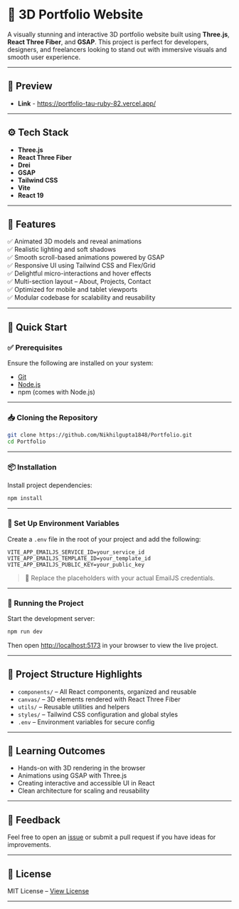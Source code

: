 # 🚀 3D Portfolio Website

A visually stunning and interactive 3D portfolio website built using **Three.js**, **React Three Fiber**, and **GSAP**. This project is perfect for developers, designers, and freelancers looking to stand out with immersive visuals and smooth user experience.

---

## 📸 Preview

- **Link** - https://portfolio-tau-ruby-82.vercel.app/

---

## ⚙️ Tech Stack

- **Three.js**
- **React Three Fiber**
- **Drei**
- **GSAP**
- **Tailwind CSS**
- **Vite**
- **React 19**

---

## 🔋 Features

✅ Animated 3D models and reveal animations  
✅ Realistic lighting and soft shadows  
✅ Smooth scroll-based animations powered by GSAP  
✅ Responsive UI using Tailwind CSS and Flex/Grid  
✅ Delightful micro-interactions and hover effects  
✅ Multi-section layout – About, Projects, Contact  
✅ Optimized for mobile and tablet viewports  
✅ Modular codebase for scalability and reusability

---

## 🤸 Quick Start

### ✅ Prerequisites

Ensure the following are installed on your system:

- [Git](https://git-scm.com/)
- [Node.js](https://nodejs.org/)
- npm (comes with Node.js)

---

### 📥 Cloning the Repository

```bash
git clone https://github.com/Nikhilgupta1848/Portfolio.git
cd Portfolio
```

---

### 📦 Installation

Install project dependencies:

```bash
npm install
```

---

### 🔐 Set Up Environment Variables

Create a `.env` file in the root of your project and add the following:

```env
VITE_APP_EMAILJS_SERVICE_ID=your_service_id
VITE_APP_EMAILJS_TEMPLATE_ID=your_template_id
VITE_APP_EMAILJS_PUBLIC_KEY=your_public_key
```

> 🔑 Replace the placeholders with your actual EmailJS credentials.

---

### 🚀 Running the Project

Start the development server:

```bash
npm run dev
```

Then open [http://localhost:5173](http://localhost:5173) in your browser to view the live project.

---

## 📂 Project Structure Highlights

- `components/` – All React components, organized and reusable  
- `canvas/` – 3D elements rendered with React Three Fiber  
- `utils/` – Reusable utilities and helpers  
- `styles/` – Tailwind CSS configuration and global styles  
- `.env` – Environment variables for secure config

---

## 🧠 Learning Outcomes

- Hands-on with 3D rendering in the browser  
- Animations using GSAP with Three.js  
- Creating interactive and accessible UI in React  
- Clean architecture for scaling and reusability

---

## 💬 Feedback

Feel free to open an [issue](https://github.com/Nikhilgupta1848/Portfolio/issues) or submit a pull request if you have ideas for improvements.

---

## 📄 License

MIT License – [View License](LICENSE)

---
